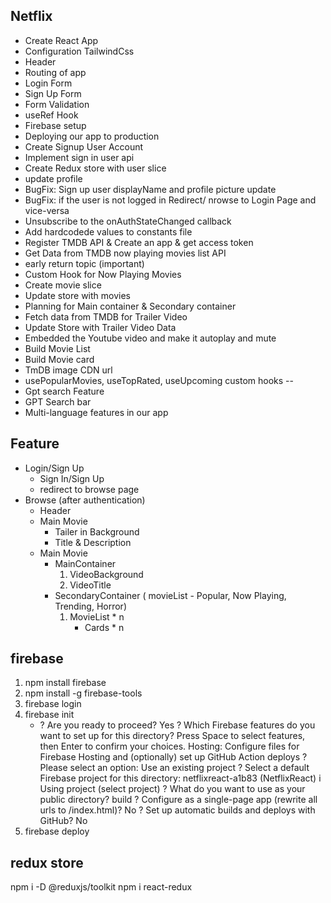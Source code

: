 ## Netflix

- Create React App
- Configuration TailwindCss
- Header
- Routing of app
- Login Form
- Sign Up Form
- Form Validation
- useRef Hook
- Firebase setup
- Deploying our app to production
- Create Signup User Account
- Implement sign in user api
- Create Redux store with user slice
- update profile
- BugFix: Sign up user displayName and profile picture update
- BugFix: if the user is not logged in Redirect/ nrowse to Login Page and vice-versa
- Unsubscribe to the onAuthStateChanged callback
- Add hardcodede values to constants file
- Register TMDB API & Create an app & get access token
- Get Data from TMDB now playing movies list API
- early return topic (important)
- Custom Hook for Now Playing Movies
- Create movie slice
- Update store with movies
- Planning for Main container & Secondary container
- Fetch data from TMDB for Trailer Video
- Update Store with Trailer Video Data
- Embedded the Youtube video and make it autoplay and mute
- Build Movie List
- Build Movie card
- TmDB image CDN url
- usePopularMovies, useTopRated, useUpcoming custom hooks
--
- Gpt search Feature
- GPT Search bar
- Multi-language features in our app 

## Feature
- Login/Sign Up
    - Sign In/Sign Up
    - redirect to browse page
- Browse (after authentication)
    - Header
    - Main Movie
        - Tailer in Background
        - Title & Description
    - Main Movie
        - MainContainer
            1. VideoBackground
            2. VideoTitle
        - SecondaryContainer ( movieList - Popular, Now Playing, Trending, Horror)
            1. MovieList * n
                - Cards * n   
## firebase 
1. npm install firebase 
2. npm install -g firebase-tools
3. firebase login
4. firebase init 
    -   ? Are you ready to proceed? Yes
        ? Which Firebase features do you want to set up for this directory? Press Space to select features, then Enter to confirm your choices. Hosting: Configure files for Firebase Hosting and (optionally) set up GitHub Action deploys
        ? Please select an option: Use an existing project
        ? Select a default Firebase project for this directory: netflixreact-a1b83 (NetflixReact)
        i  Using project (select project)
        ? What do you want to use as your public directory? build
        ? Configure as a single-page app (rewrite all urls to /index.html)? No
        ? Set up automatic builds and deploys with GitHub? No
5. firebase deploy

## redux store
npm i -D @reduxjs/toolkit
npm i react-redux
